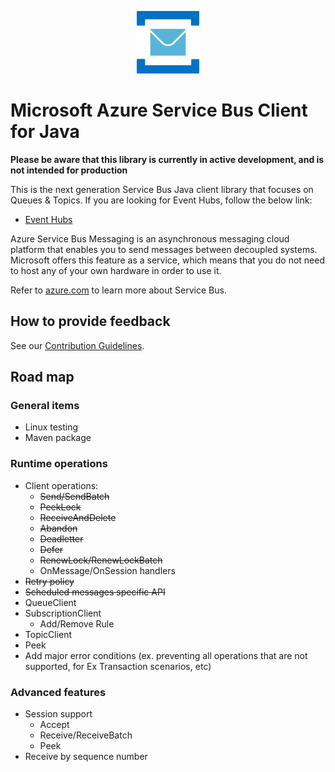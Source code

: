 ﻿<p align="center">
  <img src="service-bus.png" alt="Microsoft Azure Relay" width="100"/>
</p>

# Microsoft Azure Service Bus Client for Java

**Please be aware that this library is currently in active development, and is not intended for production**

This is the next generation Service Bus Java client library that focuses on Queues & Topics. If you are looking for Event Hubs, follow the below link:
* [Event Hubs](https://github.com/azure/azure-event-hubs-java)

Azure Service Bus Messaging is an asynchronous messaging cloud platform that enables you to send messages between decoupled systems. Microsoft offers this feature as a service, which means that you do not need to host any of your own hardware in order to use it.

Refer to [azure.com](https://azure.microsoft.com/services/service-bus/) to learn more about Service Bus. 

## How to provide feedback

See our [Contribution Guidelines](./.github/CONTRIBUTING.md).

## Road map

### General items
* Linux testing
* Maven package

### Runtime operations
* Client operations:
  * ~~Send/SendBatch~~
  * ~~PeekLock~~
  * ~~ReceiveAndDelete~~
  * ~~Abandon~~
  * ~~Deadletter~~
  * ~~Defer~~
  * ~~RenewLock/RenewLockBatch~~
  * OnMessage/OnSession handlers
* ~~Retry policy~~
* ~~Scheduled messages specific API~~
* QueueClient
* SubscriptionClient
  * Add/Remove Rule
* TopicClient
* Peek
* Add major error conditions (ex. preventing all operations that are not supported, for Ex Transaction scenarios, etc)

### Advanced features
* Session support
  * Accept
  * Receive/ReceiveBatch
  * Peek
* Receive by sequence number 
